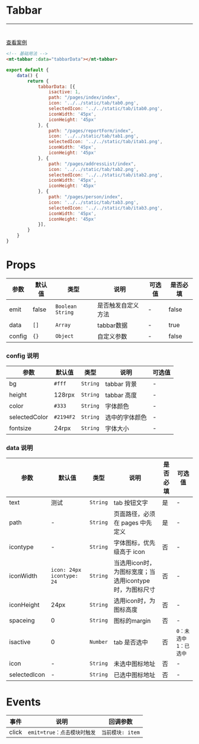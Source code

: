# Tabbar
***
#

[查看案例](https://static-363fc8f1-c547-4a87-8d04-6d5ba4035deb.bspapp.com/#/pages/base/tabbar)

```html
<!-- 基础用法 -->
<mt-tabbar :data="tabbarData"></mt-tabbar>
```

```javascript
export default {
    data() {
        return {
            tabbarData: [{
                isactive: 1,
                path: "/pages/index/index",
                icon: '../../static/tab/tab0.png',
                selectedIcon: '../../static/tab/itab0.png',
                iconWidth: '45px',
                iconHeight: '45px'
            }, {
                path: "/pages/reportForm/index",
                icon: '../../static/tab/tab1.png',
                selectedIcon: '../../static/tab/itab1.png',
                iconWidth: '45px',
                iconHeight: '45px'
            }, {
                path: "/pages/addressList/index",
                icon: '../../static/tab/tab2.png',
                selectedIcon: '../../static/tab/itab2.png',
                iconWidth: '45px',
                iconHeight: '45px'
            }, {
                path: "/pages/person/index",
                icon: '../../static/tab/tab3.png',
                selectedIcon: '../../static/tab/itab3.png',
                iconWidth: '45px',
                iconHeight: '45px'
            }],
        }
    }
}
```

# Props

| 参数   | 默认值 | 类型                 | 说明               | 可选值 | 是否必填 | 
| ------ | ------ |--------------------| ------------------ | ------ | -------- |
| emit   | false  | `Boolean` `String` | 是否触发自定义方法 | -       | false |
| data   | `[]`     | `Array`            | tabbar数据    | -      |   true    |
| config | `{}`     | `Object`           | 自定义参数         | -      | false    |

### config 说明

| 参数          | 默认值  | 类型   | 说明           | 可选值 |
| ------------- | ------- | ------ | -------------- | ------ |
| bg            | `#fff`    | `String` | tabbar 背景    | -      |
| height        | 128rpx  | `String` | tabbar 高度    | -      |
| color         | `#333`    | `String` | 字体颜色       | -      |
| selectedColor | `#2194F2` | `String` | 选中的字体颜色 | -      |
| fontsize      | 24rpx   | `String` | 字体大小       | -       |

### data 说明

| 参数         | 默认值                       | 类型   | 说明                                                   | 是否必填 | 可选值             |
| ------------ |---------------------------| ------ | ------------------------------------------------------ | -------- |-----------------|
| text         | 测试                        | `String` | tab 按钮文字                                           | 是       | -               |
| path         | -                         | `String` | 页面路径，必须在 pages 中先定义                        | 是       | -               |
| icontype     | -                         | `String` | 字体图标，优先级高于 icon                              | 否       | -               |
| iconWidth    | `icon: 24px` `icontype: 24` | `String` | 当选用icon时，为图标宽度；当选用icontype时，为图标尺寸 | 否       | -               |
| iconHeight   | 24px                      | `String` | 选用icon时，为图标高度                                 | 否       | -               |
| spaceing     | 0                         | `String` | 图标的margin                                           | 否       | -               |
| isactive     | 0                         | `Number` | tab 是否选中                                           | 否       | `0：未选中` `1：已选中` |
| icon         | -                         | `String` | 未选中图标地址                                         | 否       | -               |
| selectedIcon | -                         | `String` | 已选中图标地址                                         | 否       | -               |

# Events

| 事件  | 说明                      | 回调参数         |
| ----- | ------------------------- |--------------|
| click | `emit=true：点击模块时触发` | `当前模块: item` |

